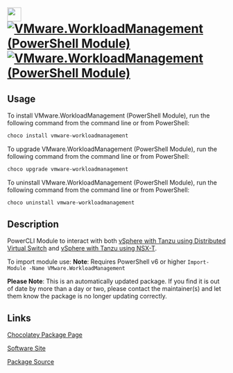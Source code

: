 # <img src="https://rawcdn.githack.com/virtualex-itv/chocolatey-packages/e61315c1a1c9da8a17325a22fc299db5d040546d/icons/vmware-workloadmanagement.png" width="32" height="32"/> [![VMware.WorkloadManagement (PowerShell Module)](https://img.shields.io/chocolatey/v/vmware-workloadmanagement.svg?label=VMware.WorkloadManagement+(PowerShell+Module))](https://community.chocolatey.org/packages/vmware-workloadmanagement) [![VMware.WorkloadManagement (PowerShell Module)](https://img.shields.io/chocolatey/dt/vmware-workloadmanagement.svg)](https://community.chocolatey.org/packages/vmware-workloadmanagement)

## Usage

To install VMware.WorkloadManagement (PowerShell Module), run the following command from the command line or from PowerShell:

```powershell
choco install vmware-workloadmanagement
```

To upgrade VMware.WorkloadManagement (PowerShell Module), run the following command from the command line or from PowerShell:

```powershell
choco upgrade vmware-workloadmanagement
```

To uninstall VMware.WorkloadManagement (PowerShell Module), run the following command from the command line or from PowerShell:

```powershell
choco uninstall vmware-workloadmanagement
```

## Description

PowerCLI Module to interact with both [vSphere with Tanzu using Distributed Virtual Switch](https://www.virtuallyghetto.com/2020/10/automated-vsphere-with-tanzu-lab-deployment-script.html) and [vSphere with Tanzu using NSX-T](https://blogs.vmware.com/vsphere/2020/03/vsphere-7-kubernetes-tanzu.html).

To import module use:
**Note**: Requires PowerShell v6 or higher
`Import-Module -Name VMware.WorkloadManagement`

**Please Note**: This is an automatically updated package. If you find it is
out of date by more than a day or two, please contact the maintainer(s) and
let them know the package is no longer updating correctly.

## Links

[Chocolatey Package Page](https://community.chocolatey.org/packages/vmware-workloadmanagement)

[Software Site](https://github.com/lamw/VMware.WorkloadManagement)

[Package Source](https://github.com/virtualex-itv/chocolatey-packages/tree/master/automatic/vmware-workloadmanagement)

